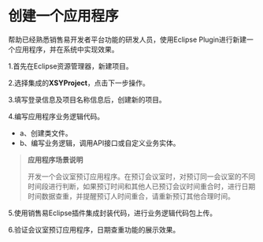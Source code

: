 # 创建一个应用程序

帮助已经熟悉销售易开发者平台功能的研发人员，使用Eclipse Plugin进行新建一个应用程序，并在系统中实现效果。

1.首先在Eclipse资源管理器，新建项目。

2.选择集成的**XSYProject**，点击下一步操作。

3.填写登录信息及项目名称信息后，创建新的项目。

4.编写应用程序业务逻辑代码。

* a、创建类文件。
* b、编写业务逻辑，调用API接口或自定义业务实体。

> **应用程序场景说明**
>
> 开发一个会议室预订应用程序。在预订会议室时，对预订同一会议室的不同时间段进行判断，如果预订时间和其他人已预订会议时间重合时，进行日期时间数据查重，并提醒预订人时间重合，请重新预订其他合理时间。

5.使用销售易Eclipse插件集成封装代码，进行业务逻辑代码包上传。

6.验证会议室预订应用程序，日期查重功能的展示效果。

